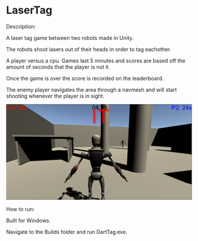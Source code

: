 # LaserTag

Description:

A laser tag game between two robots made in Unity.

The robots shoot lasers out of their heads in order to tag eachother.

A player versus a cpu. Games last 5 minutes and scores are based off the amount of seconds that the player is not it.

Once the game is over the score is recorded on the leaderboard.

The enemy player navigates the area through a navmesh and will start shooting whenever the player is in sight.

![Image](screenshots/screenshot.PNG)

How to run:

Built for Windows.

Navigate to the Builds folder and run DartTag.exe.
